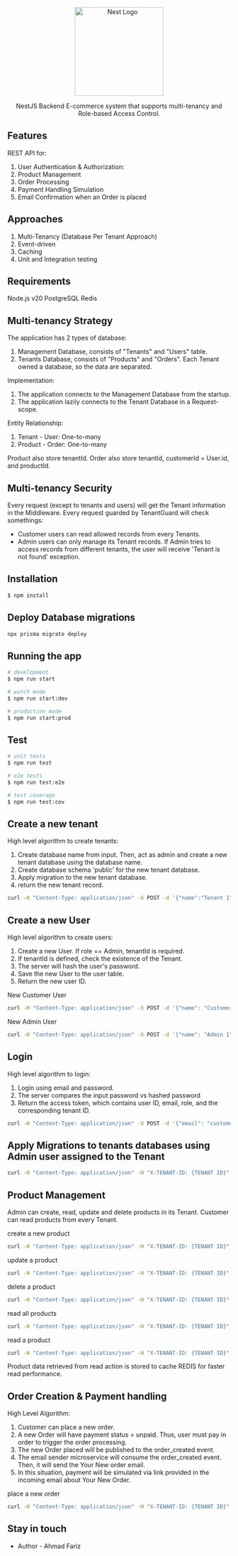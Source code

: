 <p align="center">
  <a href="http://nestjs.com/" target="blank"><img src="https://nestjs.com/img/logo-small.svg" width="200" alt="Nest Logo" /></a>
</p>

[circleci-image]: https://img.shields.io/circleci/build/github/nestjs/nest/master?token=abc123def456
[circleci-url]: https://circleci.com/gh/nestjs/nest

  <p align="center">NestJS Backend E-commerce system that supports multi-tenancy and Role-based Access Control.</p>
    <p align="center">

## Features

REST API for:
1. User Authentication &amp; Authorization:
2. Product Management
3. Order Processing
4. Payment Handling Simulation
5. Email Confirmation when an Order is placed

## Approaches
1. Multi-Tenancy (Database Per Tenant Approach)
2. Event-driven
3. Caching
4. Unit and Integration testing

## Requirements

Node.js v20
PostgreSQL
Redis

## Multi-tenancy Strategy

The application has 2 types of database:
1. Management Database, consists of "Tenants" and "Users" table.
2. Tenants Database, consists of "Products" and "Orders". Each Tenant owned a database, so the data are separated.

Implementation:
1. The application connects to the Management Database from the startup.
2. The application lazily connects to the Tenant Database in a Request-scope.

Entity Relationship:
1. Tenant - User: One-to-many
2. Product - Order: One-to-many

Product also store tenantId.
Order also store tenantId, customerId = User.id, and productId.

## Multi-tenancy Security

Every request (except to tenants and users) will get the Tenant information in the Middleware.
Every request guarded by TenantGuard will check somethings:
- Customer users can read allowed records from every Tenants.
- Admin users can only manage its Tenant records. If Admin tries to access records from different tenants, the user will receive 'Tenant is not found' exception.

## Installation

```bash
$ npm install
```

## Deploy Database migrations

```bash
npx prisma migrate deploy
```

## Running the app

```bash
# development
$ npm run start

# watch mode
$ npm run start:dev

# production mode
$ npm run start:prod
```

## Test

```bash
# unit tests
$ npm run test

# e2e tests
$ npm run test:e2e

# test coverage
$ npm run test:cov
```

## Create a new tenant
High level algorithm to create tenants:
1. Create database name from input. Then, act as admin and create a new tenant database using the database name.
2. Create database schema 'public' for the new tenant database.
3. Apply migration to the new tenant database.
4. return the new tenant record.

```bash
curl -H "Content-Type: application/json" -X POST -d '{"name":"Tenant 1","subdomain":"tenant1"}' {host_url}/tenants
```

## Create a new User
High level algorithm to create users:
1. Create a new User. If role == Admin, tenantId is required.
2. If tenantId is defined, check the existence of the Tenant.
3. The server will hash the user's password.
4. Save the new User to the user table.
5. Return the new user ID.

New Customer User
```bash
curl -H "Content-Type: application/json" -X POST -d '{"name": "Customer 1","email": "customer1@gmail.com","password": "Customer1#","role": "Customer"}' {host_url}/users
```

New Admin User
```bash
curl -H "Content-Type: application/json" -X POST -d '{"name": "Admin 1","email":"admin1@gmail.com","password":"AdminAdmin1#","role":"Admin","tenantId":{tenantId} }' {host_url}/users
```

## Login
High level algorithm to login:
1. Login using email and password.
2. The server compares the input password vs hashed password
4. Return the access token, which contains user ID, email, role, and the corresponding tenant ID.

```bash
curl -H "Content-Type: application/json" -X POST -d '{"email": "customer1@gmail.com","password": "Customer1#","role": "Customer"}' {host_url}/users
```

## Apply Migrations to tenants databases using Admin user assigned to the Tenant

```bash
curl -H "Content-Type: application/json" -H "X-TENANT-ID: {TENANT ID}" -H "Authorization: Bearer {token}" -X POST {host_url}/tenants/apply-migrations
```

## Product Management

Admin can create, read, update and delete products in its Tenant.
Customer can read products from every Tenant.

create a new product
```bash
curl -H "Content-Type: application/json" -H "X-TENANT-ID: {TENANT ID}" -H "Authorization: Bearer {tokenAdminTenant}" -X POST -d '{"name": "Product 1","price": 5000}' {host_url}/products
```

update a product
```bash
curl -H "Content-Type: application/json" -H "X-TENANT-ID: {TENANT ID}" -H "Authorization: Bearer {tokenAdminTenant}" -X PATCH -d '{"name": "Product 1","price": 5000}' {host_url}/products/{productId}
```

delete a product
```bash
curl -H "Content-Type: application/json" -H "X-TENANT-ID: {TENANT ID}" -H "Authorization: Bearer {tokenAdminTenant}" -X DELETE {host_url}/products/{productId}
```

read all products
```bash
curl -H "Content-Type: application/json" -H "X-TENANT-ID: {TENANT ID}" -H "Authorization: Bearer {token}" -X GET {host_url}/products?limit=10&page=1&search=
```

read a product
```bash
curl -H "Content-Type: application/json" -H "X-TENANT-ID: {TENANT ID}" -H "Authorization: Bearer {token}" -X GET {host_url}/products/{productId}
```

Product data retrieved from read action is stored to cache REDIS for faster read performance.

## Order Creation & Payment handling

High Level Algorithm:
1. Customer can place a new order.
2. A new Order will have payment status = unpaid. Thus, user must pay in order to trigger the order processing.
3. The new Order placed will be published to the order_created event.
4. The email sender microservice will consume the order_created event. Then, it will send the Your New order email. 
5. In this situation, payment will be simulated via link provided in the incoming email about Your New Order.

place a new order
```bash
curl -H "Content-Type: application/json" -H "X-TENANT-ID: {TENANT ID}" -H "Authorization: Bearer {tokenCustomer}" -X POST -d '{"productId": "Product ID"}' {host_url}/orders
```

## Stay in touch

- Author - Ahmad Fariz
